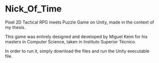 # Nick_Of_Time
Pixel 2D Tactical RPG meets Puzzle Game on Unity, made in the context of my thesis.

This game was entirely designed and developed by Miguel Keim for his masters in Computer Science, taken in Instituto Superior Técnico.

In order to run it, simply download the files and run the Unity executable file.
